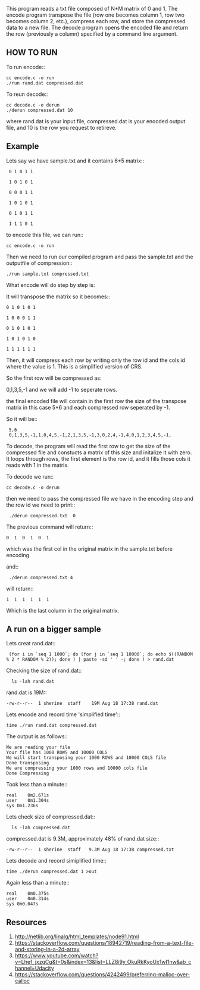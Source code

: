This program reads a txt file composed of N*M matrix of 0 and 1. The encode program  transpose the file (row one becomes column 1, row two becomes column 2, etc.), compress each row, and store the compressed data to a new file. The decode program opens the encoded file and return the row (previously a column) specified by a command line argument.


HOW TO RUN
-----------
	
To run encode:: 


    cc encode.c -o run 
    ./run rand.dat compressed.dat 



To reun decode:: 


    cc decode.c -o derun 
    ./derun compressed.dat 10 

where rand.dat is your input file, compressed.dat is your enocded output file, and 10 is the row you request to retireve.


Example
--------

Lets say we have sample.txt and it contains 6*5 matrix:: 


     0 1 0 1 1

     1 0 1 0 1

     0 0 0 1 1

     1 0 1 0 1

     0 1 0 1 1

     1 1 1 0 1


to encode this file, we can run:: 

  
    cc encode.c -o run 

Then we need to run our compiled program and pass the sample.txt and the outputfile of compression::
 

    ./run sample.txt compressed.txt 


What encode will do step by step is: 

It will transpose the matrix so it becomes::
 

    0 1 0 1 0 1

    1 0 0 0 1 1 

    0 1 0 1 0 1

    1 0 1 0 1 0 

    1 1 1 1 1 1


Then, it will compress each row by writing only the row id and the cols id where the value is 1. This is a simplified version of CRS.

So the first row will be compressed as: 

0,1,3,5,-1 and we will add -1 to seperate rows. 

the final encoded file will contain in the first row the size of the transpose matrix in this case 5*6 and each compressed row seperated by -1. 

So it will be::


     5,6
     0,1,3,5,-1,1,0,4,5,-1,2,1,3,5,-1,3,0,2,4,-1,4,0,1,2,3,4,5,-1,


To decode, the program will read the first row to get the size of the compressed file and constucts a matrix of this size and initalize it with zero.  
It loops through rows, the first element is the row id, and it fills those cols it reads with 1 in the matrix. 

To decode we run::


    cc decode.c -o derun
 

then we need to pass the compressed file we have in the encoding step and the row id we need to print::


     ./derun compressed.txt  0 


The previous command will return::



    0  1  0  1  0  1

which was the first col in the original matrix in the sample.txt before encoding. 


and:: 

 
     ./derun compressed.txt 4 


will return:: 


    1  1  1  1  1  1


Which is the last column in the original matrix. 


A run on a bigger sample 
------------------------

Lets creat rand.dat::
  
     (for i in `seq 1 1000`; do (for j in `seq 1 10000`; do echo $((RANDOM % 2 * RANDOM % 2)); done ) | paste -sd ' ' -; done ) > rand.dat

Checking the size of rand.dat::

      ls -lah rand.dat 


rand.dat is 19M:: 


	-rw-r--r--  1 sherine  staff    19M Aug 18 17:38 rand.dat



Lets encode and record time 'simplified time':: 


    time ./run rand.dat compressed.dat  


The output is as follows:: 

        
	We are reading your file 
	Your file has 1000 ROWS and 10000 COLS 
	We will start transposing your 1000 ROWS and 10000 COLS file 
	Done transposing 
	We are compressing your 1000 rows and 10000 cols file 
	Done Compressing 


Took less than a minute:: 
 

	real	0m2.671s
	user	0m1.304s
	sys	0m1.236s


Lets check size of compressed.dat:: 


      ls -lah compressed.dat 


compressed.dat is 9.3M, approximately 48% of rand.dat size:: 



	-rw-r--r--  1 sherine  staff   9.3M Aug 18 17:38 compressed.txt

Lets decode and record simiplified time::


    time ./derun compressed.dat 1 >out


Again less than a minute:: 


	real	0m0.375s
	user	0m0.314s
	sys	0m0.047s

Resources
----------


1. http://netlib.org/linalg/html_templates/node91.html 
2. https://stackoverflow.com/questions/18942719/reading-from-a-text-file-and-storing-in-a-2d-array
3. https://www.youtube.com/watch?v=Lhef_jxzqCg&t=0s&index=13&list=LLZ8i9y_OkuRkKyoUx1wI1nw&ab_channel=Udacity
4. https://stackoverflow.com/questions/4242499/preferring-malloc-over-calloc 
